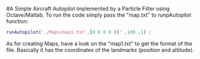 #A Simple Aircraft Autopilot implemented by a Particle Filter using Octave/Matlab.
To run the code simply pass the "map.txt" to runpAutopilot function:
```matlab
runAutopilot('./Maps/map1.txt',[0 0 0 0 0]' ,100 ,1) ;
```
As for creating Maps, have a look on the "map1.txt" to get the format of the file. Basically it has the coordinates of the landmarks (position and altitude).
